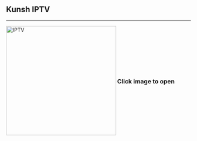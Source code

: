## Kunsh IPTV
---
[<img align="left" alt="IPTV" width="300px" src="https://kunsh13.github.io/iptv/img/welcome1.jpg" />][youtube]
<br />
<br />
<br />
<br />
<br />
<br />
<br />

###       Click image to open

[youtube]: https://kunsh13.github.io/iptv/
